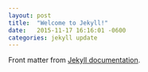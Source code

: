 ```yaml
---
layout: post
title:  "Welcome to Jekyll!"
date:   2015-11-17 16:16:01 -0600
categories: jekyll update
---
```

Front matter from [Jekyll documentation](https://jekyllrb.com/docs/posts/#a-typical-post).

<!-- markdownlint-configure-file {
  "line-length": false
} -->
